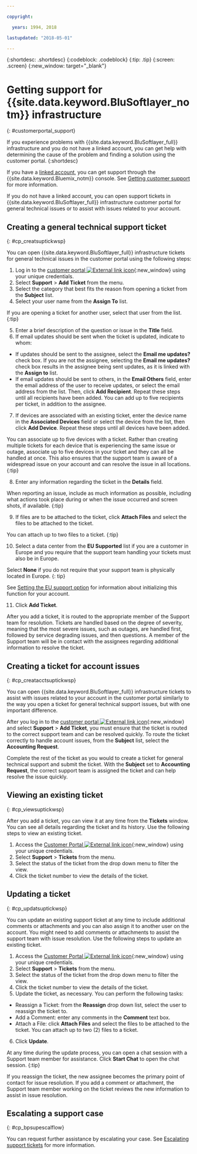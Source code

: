 ```yaml
---

copyright:

  years: 1994, 2018

lastupdated: "2018-05-01"

---
```


{:shortdesc: .shortdesc}
{:codeblock: .codeblock}
{:tip: .tip}
{:screen: .screen}
{:new_window: target="_blank"}


# Getting support for {{site.data.keyword.BluSoftlayer_notm}} infrastructure
{: #customerportal_support}

If you experience problems with {{site.data.keyword.BluSoftlayer_full}} infrastructure and you do not have a linked account, you can get help with determining the cause of the problem and finding a solution using the customer portal.
{:shortdesc}

If you have a [linked account](/docs/account/softlayerlink.html#link_user_accounts), you can get support through the {{site.data.keyword.Bluemix_notm}} console. See [Getting customer support](/docs/get-support/howtogetsupport.html) for more information.

If you do not have a linked account, you can open support tickets in {{site.data.keyword.BluSoftlayer_full}} infrastructure customer portal for general technical issues or to assist with issues related to your account.

## Creating a general technical support ticket
{: #cp_creatsuptickwsp}

You can open {{site.data.keyword.BluSoftlayer_full}} infrastructure tickets for general technical issues in the customer portal using the following steps:

1. Log in to the [customer portal ![External link icon](../icons/launch-glyph.svg)](https://control.softlayer.com/){:new_window} using your unique credentials.
2. Select **Support** > **Add Ticket** from the menu.
3. Select the category that best fits the reason from opening a ticket from the **Subject** list.
4. Select your user name from the **Assign To** list.<br/>

  If you are opening a ticket for another user, select that user from the list.
  {:tip}

5. Enter a brief description of the question or issue in the **Title** field.
6. If email updates should be sent when the ticket is updated, indicate to whom:
  * If updates should be sent to the assignee, select the **Email me updates?** check box. If you are not the assignee, selecting the **Email me updates?** check box results in the assignee being sent updates, as it is linked with the **Assign to** list.
  * If email updates should be sent to others, in the **Email Others** field, enter the email address of the user to receive updates, or select the email address from the list. Then, click **Add Recipient**. Repeat these steps until all recipients have been added. You can add up to five recipients per ticket, in addition to the assignee.
7. If devices are associated with an existing ticket, enter the device name in the **Associated Devices** field or select the device from the list, then click **Add Device**. Repeat these steps until all devices have been added.

  You can associate up to five devices with a ticket. Rather than creating multiple tickets for each device that is experiencing the same issue or outage, associate up to five devices in your ticket and they can all be handled at once. This also ensures that the support team is aware of a widespread issue on your account and can resolve the issue in all locations.
  {:tip}

8. Enter any information regarding the ticket in the **Details** field.

  When reporting an issue, include as much information as possible, including what actions took place during or when the issue occurred and screen shots, if available.
  {:tip}

9. If files are to be attached to the ticket, click **Attach Files** and select the files to be attached to the ticket.

  You can attach up to two files to a ticket.
  {:tip}

10. Select a data center from the **EU Supported** list if you are a customer in Europe and you require that the support team handling your tickets must also be in Europe.

  Select **None** if you do not require that your support team is physically located in Europe.
  {: tip}

  See [Setting the EU support option](/docs/customer-portal/cpmanuserprof.html#cp_seteusupported) for information about initializing this function for your account.

11. Click **Add Ticket**.

After you add a ticket, it is routed to the appropriate member of the Support team for resolution. Tickets are handled based on the degree of severity, meaning that the most severe issues, such as outages, are handled first, followed by service degrading issues, and then questions. A member of the Support team will be in contact with the assignees regarding additional information to resolve the ticket.

## Creating a ticket for account issues
{: #cp_creatacctsuptickwsp}

You can open {{site.data.keyword.BluSoftlayer_full}} infrastructure tickets to assist with issues related to your account in the customer portal similarly to the way you open a ticket for general technical support issues, but with one important difference.  

After you log in to the [customer portal ![External link icon](../icons/launch-glyph.svg)](https://control.softlayer.com/){:new_window} and select **Support** > **Add Ticket**, you must ensure that the ticket is routed to the correct support team and can be resolved quickly. To route the ticket correctly to handle account issues, from the **Subject** list, select the **Accounting Request**.

Complete the rest of the ticket as you would to create a ticket for general technical support and submit the ticket. With the **Subject** set to **Accounting Request**, the correct support team is assigned the ticket and can help resolve the issue quickly.

## Viewing an existing ticket
{: #cp_viewsuptickwsp}

After you add a ticket, you can view it at any time from the **Tickets** window. You can see all details regarding the ticket and its history. Use the following steps to view an existing ticket.

1. Access the [Customer Portal ![External link icon](../icons/launch-glyph.svg)](https://control.softlayer.com/){:new_window} using your unique credentials.
2. Select **Support** > **Tickets** from the menu.
3. Select the status of the ticket from the drop down menu to filter the view.
4. Click the ticket number to view the details of the ticket.

## Updating a ticket
{: #cp_updatsuptickwsp}

You can update an existing support ticket at any time to include additional comments or attachments and you can also assign it to another user on the account. You might need to add comments or attachments to assist the support team with issue resolution. Use the following steps to update an existing ticket.

1. Access the [Customer Portal ![External link icon](../icons/launch-glyph.svg)](https://control.softlayer.com/){:new_window} using your unique credentials.
2. Select **Support** > **Tickets** from the menu.
3. Select the status of the ticket from the drop down menu to filter the view.
4. Click the ticket number to view the details of the ticket.
5. Update the ticket, as necessary. You can perform the following tasks:
  * Reassign a Ticket: from the **Reassign** drop down list, select the user to reassign the ticket to.   
  * Add a Comment: enter any comments in the **Comment** text box.
  * Attach a File: click **Attach Files** and select the files to be attached to the ticket. You can attach up to two (2) files to a ticket.
6. Click **Update**.

  At any time during the update process, you can open a chat session with a Support team member for assistance. Click **Start Chat** to open the chat session.
  {:tip}

If you reassign the ticket, the new assignee becomes the primary point of contact for issue resolution. If you add a comment or attachment, the Support team member working on the ticket reviews the new information to assist in issue resolution.

## Escalating a support case
{: #cp_bpsupescalflow}

You can request further assistance by escalating your case. See [Escalating support tickets](/docs/get-support/quicktickresp.html#escalation) for more information.
